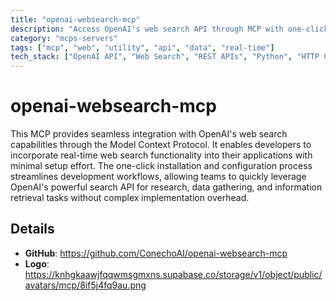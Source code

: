 ```yaml
---
title: "openai-websearch-mcp"
description: "Access OpenAI's web search API through MCP with one-click setup and configuration."
category: "mcps-servers"
tags: ["mcp", "web", "utility", "api", "data", "real-time"]
tech_stack: ["OpenAI API", "Web Search", "REST APIs", "Python", "HTTP Clients"]
---
```


# openai-websearch-mcp

This MCP provides seamless integration with OpenAI's web search capabilities through the Model Context Protocol. It enables developers to incorporate real-time web search functionality into their applications with minimal setup effort. The one-click installation and configuration process streamlines development workflows, allowing teams to quickly leverage OpenAI's powerful search API for research, data gathering, and information retrieval tasks without complex implementation overhead.

## Details

- **GitHub**: https://github.com/ConechoAI/openai-websearch-mcp
- **Logo**: https://knhgkaawjfqqwmsgmxns.supabase.co/storage/v1/object/public/avatars/mcp/8if5j4fq9au.png
